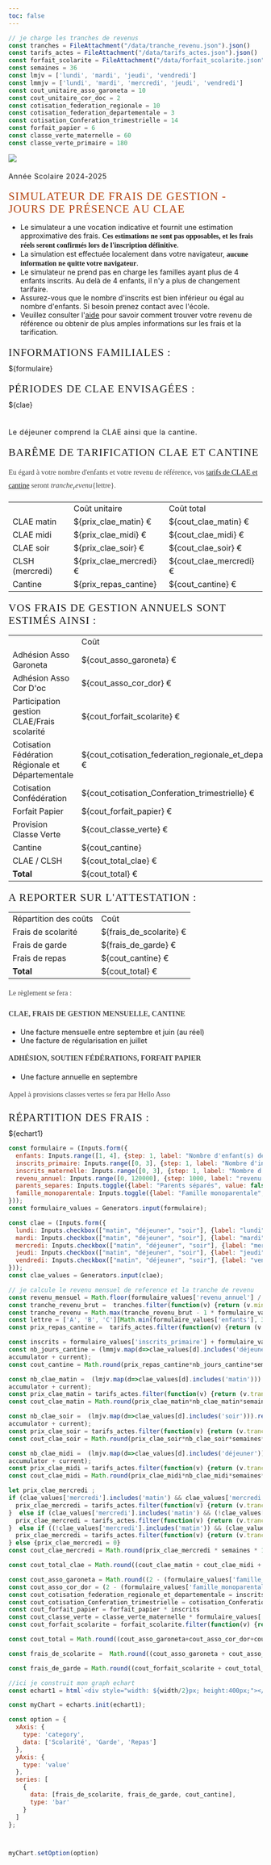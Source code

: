 ```yaml
---
toc: false
---
```


```js
// je charge les tranches de revenus
const tranches = FileAttachment("/data/tranche_revenu.json").json()
const tarifs_actes = FileAttachment("/data/tarifs_actes.json").json()
const forfait_scolarite = FileAttachment("/data/forfait_scolarite.json").json()
const semaines = 36 
const lmjv = ['lundi', 'mardi', 'jeudi', 'vendredi']
const lmmjv = ['lundi', 'mardi', 'mercredi', 'jeudi', 'vendredi']
const cout_unitaire_asso_garoneta = 10
const cout_unitaire_cor_doc = 2
const cotisation_federation_regionale = 10
const cotisation_federation_departementale = 3
const cotisation_Conferation_trimestrielle = 14 
const forfait_papier = 6
const classe_verte_maternelle = 60
const classe_verte_primaire = 180
```

<div class="grid grid-cols-2">
  <div>
    <a href="https://calandretadegaroneta.org/"><img src="/Garoneta_logo3C.png"></a> 
    <h4> Année Scolaire 2024-2025 </h4>
  </div>
  <div>
    <h2>Simulateur de Frais de gestion - Jours de Présence au CLAE</h2>
    
  </div>
</div>

<div class="caution", label="Attention !">

- Le simulateur a une vocation indicative et fournit une estimation approximative des frais. **Ces estimations ne sont pas opposables, et les frais réels seront confirmés lors de l'inscription définitive**.
- La simulation est effectuée localement dans votre navigateur, **aucune information ne quitte votre navigateur**.
- Le simulateur ne prend pas en charge les familles ayant plus de 4 enfants inscrits. Au delà de 4 enfants, il n'y a  plus de changement tarifaire.
- Assurez-vous que le nombre d'inscrits est bien inférieur ou égal au nombre d'enfants. Si besoin prenez contact avec l'école.
- Veuillez consulter l'[aide](./aide) pour savoir comment trouver votre revenu de référence ou obtenir de plus amples informations sur les frais et la tarification. 
</div>

<div class="grid grid-cols-2">
  <div class="card">
    <h3> Informations familiales : </h3>
    ${formulaire}
  </div>  
  <div class="card">
    <h3> Périodes de CLAE envisagées : </h3>
    ${clae}
    <br></br>
    <h4>Le déjeuner comprend la CLAE ainsi que la cantine.</h4>
  </div>

  <div class="card">
    <h3>Barême de tarification CLAE et Cantine</h3>

  Eu égard à votre nombre d'enfants et votre revenu de référence, vos [tarifs de CLAE et cantine](./aide) seront ${tranche_revenu}${lettre}.

<table>
  <tr>
    <td></td>
    <td>Coût unitaire</td>
    <td>Coût total</td>
  </tr>
  <tr>
    <td>CLAE matin</td>
    <td>${prix_clae_matin} €</td>
    <td>${cout_clae_matin} €</td>
  </tr>
  <tr>
    <td>CLAE midi</td>
    <td>${prix_clae_midi} €</td>
    <td>${cout_clae_midi} €</td>
  </tr>
  <tr>
    <td>CLAE soir</td>
    <td>${prix_clae_soir} €</td>
    <td>${cout_clae_soir} €</td>
  </tr>
  <tr>
    <td>CLSH (mercredi)</td>
    <td>${prix_clae_mercredi} €</td>
    <td>${cout_clae_mercredi} €</td>
  </tr>

  <tr>
    <td>Cantine</td>
    <td>${prix_repas_cantine}</td>
    <td>${cout_cantine} €</td>
  </tr>  
</table>



  </div>


<div class="card">
  <h3> Vos Frais de gestion annuels sont estimés ainsi :  </h3>




<table>
  <tr>
    <td></td>
    <td>Coût</td>
  </tr>
  <tr>
    <td>Adhésion Asso Garoneta</td>
    <td>${cout_asso_garoneta} €</td>
  </tr>
  <tr>
    <td>Adhésion Asso Cor D'oc</td>
    <td>${cout_asso_cor_dor} €</td>
  </tr>
  <tr>
    <td>Participation  gestion CLAE/Frais scolarité</td>
    <td>${cout_forfait_scolarite} €</td>
  </tr>
  <tr>
    <td>Cotisation Fédération Régionale et Départementale</td>
    <td>${cout_cotisation_federation_regionale_et_departementale} €</td>
  </tr>
  <tr>
    <td>Cotisation Confédération</td>
    <td>${cout_cotisation_Conferation_trimestrielle} €</td>
    </tr>
  <tr>
    <td>Forfait Papier</td>
    <td>${cout_forfait_papier} €</td> 
  </tr>
  <tr>
    <td>Provision Classe Verte</td>
    <td>${cout_classe_verte} €</td>
  </tr>
  <tr>
    <td>Cantine</td>
    <td>${cout_cantine}</td>
  </tr>
  <tr>
    <td>CLAE / CLSH</td>  
    <td>${cout_total_clae} €</td>
  </tr>
  <tr>
    <td><b>Total</b></td>  
    <td>${cout_total} €</td>
  </tr>

</table>
</div>

<div class="card">

  <h3>A reporter sur l'attestation :</h3>
  <table>
    <tr>
     <td>Répartition des coûts</td>
     <td>Coût</td>
    </tr>
    <tr>
     <td>Frais de scolarité</td>
     <td>${frais_de_scolarite} €</td>
    </tr>
    <tr>
      <td>Frais de garde</td>
      <td>${frais_de_garde} €</td>
    </tr>
    <tr>
      <td>Frais de repas</td>
      <td>${cout_cantine} €</td>
    </tr>
    <tr>
      <td><b>Total </b></td>
      <td>${cout_total} €</td>
    </tr>


  </table>

Le règlement se fera :

<b>CLAE, FRAIS DE GESTION MENSUELLE, CANTINE </b>
- Une facture mensuelle entre septembre et juin (au réel)
- Une facture de régularisation en juillet

<b>ADHÉSION, SOUTIEN FÉDÉRATIONS, FORFAIT PAPIER</b>
- Une facture annuelle en septembre

Appel à provisions classes vertes se fera par Hello Asso

</div class="card">

<div class="card">
<h3>Répartition des frais :</h3>
${echart1}
</div>
</div>

```js
const formulaire = (Inputs.form({
  enfants: Inputs.range([1, 4], {step: 1, label: "Nombre d'enfant(s) de la famille"}),
  inscrits_primaire: Inputs.range([0, 3], {step: 1, label: "Nombre d'inscrit(s) en primaire calandrette"}),
  inscrits_maternelle: Inputs.range([0, 3], {step: 1, label: "Nombre d'inscrit(s) en maternelle calendrette"}),
  revenu_annuel: Inputs.range([0, 120000], {step: 1000, label: "revenu fiscal de référence annuel des parents ou représentant légaux"}),
  parents_separes: Inputs.toggle({label: "Parents séparés", value: false}),
  famille_monoparentale: Inputs.toggle({label: "Famille monoparentale", value: false})
}));
const formulaire_values = Generators.input(formulaire);
```

```js
const clae = (Inputs.form({
  lundi: Inputs.checkbox(["matin", "déjeuner", "soir"], {label: "lundi"}),
  mardi: Inputs.checkbox(["matin", "déjeuner", "soir"], {label: "mardi"}),
  mercredi: Inputs.checkbox(["matin", "déjeuner", "soir"], {label: "mercredi"}),
  jeudi: Inputs.checkbox(["matin", "déjeuner", "soir"], {label: "jeudi"}),
  vendredi: Inputs.checkbox(["matin", "déjeuner", "soir"], {label: "vendredi"})
}));
const clae_values = Generators.input(clae);
```

```js
// je calcule le revenu mensuel de reference et la tranche de revenu
const revenu_mensuel = Math.floor(formulaire_values['revenu_annuel'] / 12)   
const tranche_revenu_brut =  tranches.filter(function(v) {return (v.min <= revenu_mensuel) & (v.max> revenu_mensuel);})[0]['tranche']
const tranche_revenu = Math.max(tranche_revenu_brut - 1 * formulaire_values['parents_separes'],1)  ;
const lettre = ['A', 'B', 'C'][Math.min(formulaire_values['enfants'], 3)-1] 
const prix_repas_cantine =  tarifs_actes.filter(function(v) {return (v.tranche ==tranche_revenu) & (v.lettre == lettre);})[0]['Repas cantine']
```

```js
const inscrits = formulaire_values['inscrits_primaire'] + formulaire_values['inscrits_maternelle']
const nb_jours_cantine = (lmmjv.map(d=>clae_values[d].includes('déjeuner'))).reduce((accumulator, current) => 
accumulator + current);
const cout_cantine = Math.round(prix_repas_cantine*nb_jours_cantine*semaines * 100) / 100

const nb_clae_matin =  (lmjv.map(d=>clae_values[d].includes('matin'))).reduce((accumulator, current) => 
accumulator + current);
const prix_clae_matin = tarifs_actes.filter(function(v) {return (v.tranche ==tranche_revenu) & (v.lettre == lettre);})[0]['CLAÉ matin']
const cout_clae_matin = Math.round(prix_clae_matin*nb_clae_matin*semaines*100)/100

const nb_clae_soir =  (lmjv.map(d=>clae_values[d].includes('soir'))).reduce((accumulator, current) => 
accumulator + current);
const prix_clae_soir = tarifs_actes.filter(function(v) {return (v.tranche ==tranche_revenu) & (v.lettre == lettre);})[0]['CLAÉ soir']
const cout_clae_soir = Math.round(prix_clae_soir*nb_clae_soir*semaines*100)/100

const nb_clae_midi =  (lmjv.map(d=>clae_values[d].includes('déjeuner'))).reduce((accumulator, current) => 
accumulator + current);
const prix_clae_midi = tarifs_actes.filter(function(v) {return (v.tranche ==tranche_revenu) & (v.lettre == lettre);})[0]['CLAÉ midi']
const cout_clae_midi = Math.round(prix_clae_midi*nb_clae_midi*semaines*100)/100

let prix_clae_mercredi ;
if (clae_values['mercredi'].includes('matin') && clae_values['mercredi'].includes('soir')){
  prix_clae_mercredi = tarifs_actes.filter(function(v) {return (v.tranche ==tranche_revenu) & (v.lettre == lettre);})[0]["ALSH journée"]
}  else if (clae_values['mercredi'].includes('matin') && (!clae_values['mercredi'].includes('soir'))){
  prix_clae_mercredi = tarifs_actes.filter(function(v) {return (v.tranche ==tranche_revenu) & (v.lettre == lettre);})[0]["ALSH matin"]
}  else if ((!clae_values['mercredi'].includes('matin')) && (clae_values['mercredi'].includes('soir'))){
  prix_clae_mercredi = tarifs_actes.filter(function(v) {return (v.tranche ==tranche_revenu) & (v.lettre == lettre);})[0]["ALSH a.-m."]
} else {prix_clae_mercredi = 0}
const cout_clae_mercredi = Math.round(prix_clae_mercredi * semaines * 100) / 100

const cout_total_clae = Math.round((cout_clae_matin + cout_clae_midi + cout_clae_soir + cout_clae_mercredi)*100)/100

const cout_asso_garoneta = Math.round((2 - (formulaire_values['famille_monoparentale'])) * cout_unitaire_asso_garoneta * 100) / 100
const cout_asso_cor_dor = (2 - (formulaire_values['famille_monoparentale'])) * cout_unitaire_cor_doc
const cout_cotisation_federation_regionale_et_departementale = inscrits*(cotisation_federation_departementale + cotisation_federation_regionale)
const cout_cotisation_Conferation_trimestrielle = cotisation_Conferation_trimestrielle * 4 * inscrits
const cout_forfait_papier = forfait_papier * inscrits 
const cout_classe_verte = classe_verte_maternelle * formulaire_values['inscrits_maternelle'] + classe_verte_primaire * formulaire_values['inscrits_primaire']
const cout_forfait_scolarite = forfait_scolarite.filter(function(v) {return (v.tranche ==tranche_revenu) & (v.lettre == lettre);})[0][inscrits] * 12

const cout_total = Math.round((cout_asso_garoneta+cout_asso_cor_dor+cout_cotisation_federation_regionale_et_departementale+cout_cotisation_Conferation_trimestrielle+cout_forfait_papier+cout_classe_verte+cout_forfait_scolarite+ cout_cantine + cout_total_clae)*100)/100

const frais_de_scolarite =  Math.round((cout_asso_garoneta + cout_asso_cor_dor+ cout_cotisation_federation_regionale_et_departementale + cout_cotisation_Conferation_trimestrielle+ cout_forfait_papier + cout_classe_verte + 20 *12)*100)/100

const frais_de_garde = Math.round((cout_forfait_scolarite + cout_total_clae- 20*12)*100)/100

```



```js 
//ici je construit mon graph echart
const echart1 = html`<div style="width: ${width/2}px; height:400px;"></div>`

const myChart = echarts.init(echart1);

const option = {
  xAxis: {
    type: 'category',
    data: ['Scolarité', 'Garde', 'Repas']
  },
  yAxis: {
    type: 'value'
  },
  series: [
    {
      data: [frais_de_scolarite, frais_de_garde, cout_cantine],
      type: 'bar'
    }
  ]
};



myChart.setOption(option)
```


<style>
body p { 
    font-family: 'merriweatherregular' !important;
    font-weight: normal;
    font-size: .9rem !important;
    line-height: 1.8 !important;
    color:#444444
}
body strong {
    font-family: 'merriweatherbold' !important;	
}
body em {
   font-family: 'merriweatheritalic' !important; 
}
body a:hover{
    text-decoration: underline;
    text-decoration-skip: ink!important;
    color:#6f2200;
}
body a{
	/*text-decoration: underline!important;*/
}
p{
  -webkit-font-smoothing: antialiased!important;
  -moz-osx-font-smoothing: grayscale;
  font-family: 'merriweatherregular';
}
h1,h2,h3,h4,h5,h6 {
  letter-spacing: 0.05em !important;
  font-weight: normal !important;
}
h1 {
  font-family: oswaldmedium !important;
  text-transform: uppercase !important;
  text-align:center !important;
  font-size:2.5em!important;
  line-height:1.2em!important;
  color: #444444 !important;
  margin: 10px 0px 10px 0px !important;
}
.row .col.section-title h1 { 
  padding-top: 5px;
  padding-bottom: 5px;
}
.single #single-below-header {
  margin-bottom: 18px !important;
  }
h2 {
  font-family: oswaldmedium !important;
  text-transform: uppercase !important;
  font-size:1.6em!important;
  line-height:1.1em!important;
  color: #b54512 ;
  margin: 20px 0px 10px 0px !important;}
h3 {
  letter-spacing: 0.05em !important;
  font-family: oswaldregular !important;
  text-transform: uppercase !important;
  font-size:1.5em!important;
  line-height:1.2em!important;
  margin: 20px 0px 10px 0px !important;
}
.chapeau p { 
  font-family: inherit;
  color:#000000 !important;
  font-size: 1.4em !important;
  line-height: 1.8em !important;
}
.soustitre h2 {
  font-family: oswaldregular !important;
  text-transform: none!important;
  font-size:2.1em!important;
  line-height:1.1em!important;
  color: #3fbfeb ;
  margin: 20px 0px 5px 0px !important;}
}
.citation-box {
  background-color: #FFFFFF !important;
  padding: 40px !important;
  margin: 0px !important;
}
.citation-box p {
  font-family: merriweatheritalic !important;
  font-size:1.3em !important;
  color: #3b7386;
  background-color: #FFFFFF !important;
  padding: 40px !important;
  margin: 0 10% !important;
}
.container-wrap body{
  padding-top: 0px;
}
.page-header-no-bg {
  padding-top: 0px !important;
  margin-top: 0px !important;
}

</style>  